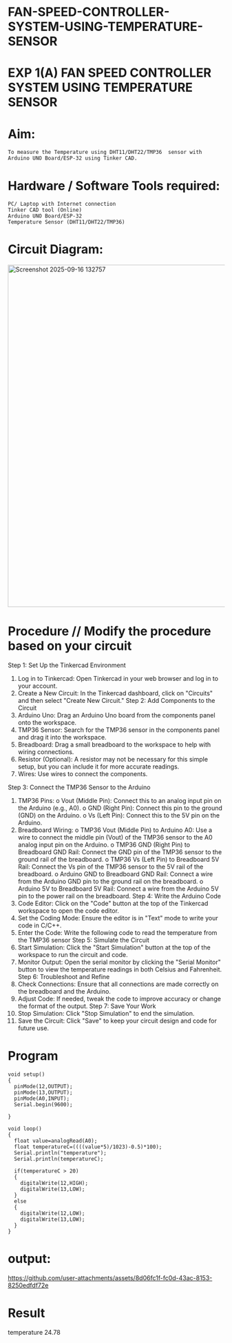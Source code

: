 
# FAN-SPEED-CONTROLLER-SYSTEM-USING-TEMPERATURE-SENSOR
# EXP 1(A) FAN SPEED CONTROLLER SYSTEM USING TEMPERATURE SENSOR
  
# Aim:
	To measure the Temperature using DHT11/DHT22/TMP36  sensor with Arduino UNO Board/ESP-32 using Tinker CAD.

# Hardware / Software Tools required:
	PC/ Laptop with Internet connection
    Tinker CAD tool (Online)
	Arduino UNO Board/ESP-32
	Temperature Sensor (DHT11/DHT22/TMP36)

# Circuit Diagram:

<img width="1544" height="793" alt="Screenshot 2025-09-16 132757" src="https://github.com/user-attachments/assets/d1ce8a99-fc93-4eb2-9dce-42f8254059b7" />


# Procedure // Modify the procedure based on your circuit

Step 1: Set Up the Tinkercad Environment
1.	Log in to Tinkercad: Open Tinkercad in your web browser and log in to your account.
2.	Create a New Circuit: In the Tinkercad dashboard, click on "Circuits" and then select "Create New Circuit."
Step 2: Add Components to the Circuit
1.	Arduino Uno: Drag an Arduino Uno board from the components panel onto the workspace.
2.	TMP36 Sensor: Search for the TMP36 sensor in the components panel and drag it into the workspace.
3.	Breadboard: Drag a small breadboard to the workspace to help with wiring connections.
4.	Resistor (Optional): A resistor may not be necessary for this simple setup, but you can include it for more accurate readings.
5.	Wires: Use wires to connect the components.

Step 3: Connect the TMP36 Sensor to the Arduino
1.	TMP36 Pins:
o	Vout (Middle Pin): Connect this to an analog input pin on the Arduino (e.g., A0).
o	GND (Right Pin): Connect this pin to the ground (GND) on the Arduino.
o	Vs (Left Pin): Connect this to the 5V pin on the Arduino.
2.	Breadboard Wiring:
o	TMP36 Vout (Middle Pin) to Arduino A0: Use a wire to connect the middle pin (Vout) of the TMP36 sensor to the A0 analog input pin on the Arduino.
o	TMP36 GND (Right Pin) to Breadboard GND Rail: Connect the GND pin of the TMP36 sensor to the ground rail of the breadboard.
o	TMP36 Vs (Left Pin) to Breadboard 5V Rail: Connect the Vs pin of the TMP36 sensor to the 5V rail of the breadboard.
o	Arduino GND to Breadboard GND Rail: Connect a wire from the Arduino GND pin to the ground rail on the breadboard.
o	Arduino 5V to Breadboard 5V Rail: Connect a wire from the Arduino 5V pin to the power rail on the breadboard.
Step 4: Write the Arduino Code
1.	Code Editor: Click on the "Code" button at the top of the Tinkercad workspace to open the code editor.
2.	Set the Coding Mode: Ensure the editor is in "Text" mode to write your code in C/C++.
3.	Enter the Code: Write the following code to read the temperature from the TMP36 sensor
Step 5: Simulate the Circuit
1.	Start Simulation: Click the "Start Simulation" button at the top of the workspace to run the circuit and code.
2.	Monitor Output: Open the serial monitor by clicking the "Serial Monitor" button to view the temperature readings in both Celsius and Fahrenheit.
Step 6: Troubleshoot and Refine
1.	Check Connections: Ensure that all connections are made correctly on the breadboard and the Arduino.
2.	Adjust Code: If needed, tweak the code to improve accuracy or change the format of the output.
Step 7: Save Your Work
1.	Stop Simulation: Click "Stop Simulation" to end the simulation.
2.	Save the Circuit: Click "Save" to keep your circuit design and code for future use.


# Program
```
void setup()
{
  pinMode(12,OUTPUT);
  pinMode(13,OUTPUT);
  pinMode(A0,INPUT);
  Serial.begin(9600);

}

void loop()
{
  float value=analogRead(A0);
  float temperatureC=((((value*5)/1023)-0.5)*100);
  Serial.println("temperature");
  Serial.println(temperatureC);
  
  if(temperatureC > 20)
  {
    digitalWrite(12,HIGH);
    digitalWrite(13,LOW);
  }
  else
  {
    digitalWrite(12,LOW);
    digitalWrite(13,LOW);
  }
}
```
# output:


https://github.com/user-attachments/assets/8d06fc1f-fc0d-43ac-8153-8250edfdf72e

# Result
temperature
24.78
